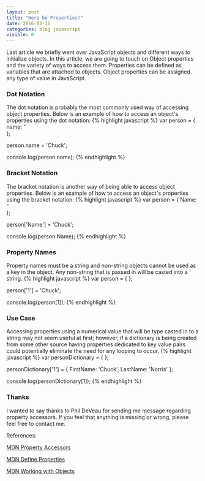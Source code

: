 ```yaml
---
layout: post
title: "Here be Properties!"
date: 2016-02-16
categories: blog javascript
visible: 0
---
```

Last article we briefly went over JavaScript objects and different ways to initialize objects. In this article, we are going to touch on Object properties and the variety of ways to access them. Properties can be defined as variables that are attached to objects. Object properties can be assigned any type of value in JavaScript.

### Dot Notation ###
The dot notation is probably the most commonly used way of accessing object properties. Below is an example of how to access an object's properties using the dot notation:
{% highlight javascript %}
var person = {
  name: ''  
};

person.name = 'Chuck';

console.log(person.name);
{% endhighlight %}


### Bracket Notation ###
The bracket notation is another way of being able to access object properties. Below is an example of how to access an object's properties using the bracket notation:
{% highlight javascript %}
var person = {
  Name: ''  
};

person['Name'] = 'Chuck';

console.log(person.Name);
{% endhighlight %}


### Property Names ###
Property names must be a string and non-string objects cannot be used as a key in the object. Any non-string that is passed in will be casted into a string.
{% highlight javascript %}
var person = { };

person['1'] = 'Chuck';

console.log(person[1]);
{% endhighlight %}


### Use Case ###
Accessing properties using a numerical value that will be type casted in to a string may not seem useful at first; however, if a dictionary is being created from some other source having properties dedicated to key value pairs could potentially eliminate the need for any looping to occur.
{% highlight javascript %}
var personDictionary = {  };

personDictionary['1'] = {
    FirstName: 'Chuck',
    LastName: 'Norris'
};

console.log(personDictionary[1]);
{% endhighlight %}

### Thanks ###
I wanted to say thanks to Phil DeVeau for sending me message regarding property accessors. If you feel that anything is missing or wrong, please feel free to contact me.


References:

[MDN Property Accessors][MDN - Property Accessors]

[MDN Define Properties][MDN - Define Property]

[MDN Working with Objects][MDN - Working With Objects]

[MDN - Property Accessors]:         https://developer.mozilla.org/en-US/docs/Web/JavaScript/Reference/Operators/Property_Accessors
[MDN - Define Property]:            https://developer.mozilla.org/en-US/docs/Web/JavaScript/Reference/Global_Objects/Object/defineProperty
[MDN - Working With Objects]:       https://developer.mozilla.org/en-US/docs/Web/JavaScript/Guide/Working_with_Objects
